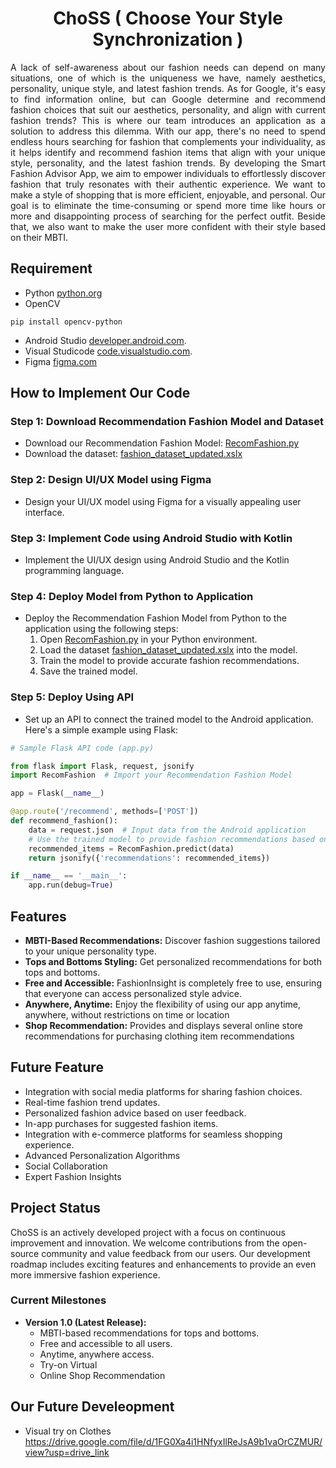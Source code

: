 <h1 align="center">
  ChoSS ( Choose Your Style Synchronization )
</h1>
<p align="justify">
A lack of self-awareness about our fashion needs can depend on many situations, one of which is the uniqueness we have, 
namely aesthetics, personality, unique style, and latest fashion trends. As for Google, it's easy to find
information online, but can Google determine and recommend fashion choices that suit our
aesthetics, personality, and align with current fashion trends? This is where our team introduces an
application as a solution to address this dilemma. With our app, there's no need to spend endless
hours searching for fashion that complements your individuality, as it helps identify and recommend
fashion items that align with your unique style, personality, and the latest fashion trends. By
developing the Smart Fashion Advisor App, we aim to empower individuals to effortlessly discover
fashion that truly resonates with their authentic experience. We want to make a style of shopping that
is more efficient, enjoyable, and personal. Our goal is to eliminate the time-consuming or spend more
time like hours or more and disappointing process of searching for the perfect outfit. Beside that, we also
want to make the user more confident with their style based on their MBTI.
</p>

## Requirement

- Python [python.org](https://www.python.org/downloads/)
- OpenCV
```
pip install opencv-python
``` 
- Android Studio [developer.android.com](https://developer.android.com/studio).
- Visual Studicode [code.visualstudio.com](https://code.visualstudio.com/download).
- Figma [figma.com](https://www.figma.com/)

## How to Implement Our Code

### Step 1: Download Recommendation Fashion Model and Dataset

- Download our Recommendation Fashion Model: [RecomFashion.py](https://github.com/nasywaagra/Choss-App/blob/master/Machine%20Learning/RecomFashion.py)
- Download the dataset: [fashion_dataset_updated.xslx](https://github.com/nasywaagra/Choss-App/blob/master/Machine%20Learning/fashion_dataset_updated.xlsx)

### Step 2: Design UI/UX Model using Figma

- Design your UI/UX model using Figma for a visually appealing user interface.

### Step 3: Implement Code using Android Studio with Kotlin

- Implement the UI/UX design using Android Studio and the Kotlin programming language.

### Step 4: Deploy Model from Python to Application

- Deploy the Recommendation Fashion Model from Python to the application using the following steps:
  1. Open [RecomFashion.py](https://github.com/nasywaagra/Choss-App/blob/master/Machine%20Learning/RecomFashion.py) in your Python environment.
  2. Load the dataset [fashion_dataset_updated.xslx](https://github.com/nasywaagra/Choss-App/blob/master/Machine%20Learning/fashion_dataset_updated.xlsx) into the model.
  3. Train the model to provide accurate fashion recommendations.
  4. Save the trained model.

### Step 5: Deploy Using API

- Set up an API to connect the trained model to the Android application. Here's a simple example using Flask:

```python
# Sample Flask API code (app.py)

from flask import Flask, request, jsonify
import RecomFashion  # Import your Recommendation Fashion Model

app = Flask(__name__)

@app.route('/recommend', methods=['POST'])
def recommend_fashion():
    data = request.json  # Input data from the Android application
    # Use the trained model to provide fashion recommendations based on input data
    recommended_items = RecomFashion.predict(data)
    return jsonify({'recommendations': recommended_items})

if __name__ == '__main__':
    app.run(debug=True)
```

## Features

- **MBTI-Based Recommendations:** Discover fashion suggestions tailored to your unique personality type.
- **Tops and Bottoms Styling:** Get personalized recommendations for both tops and bottoms.
- **Free and Accessible:** FashionInsight is completely free to use, ensuring that everyone can access personalized style advice.
- **Anywhere, Anytime:** Enjoy the flexibility of using our app anytime, anywhere, without restrictions on time or location
- **Shop Recommendation:** Provides and displays several online store recommendations for purchasing clothing item recommendations

## Future Feature

- Integration with social media platforms for sharing fashion choices.
- Real-time fashion trend updates.
- Personalized fashion advice based on user feedback.
- In-app purchases for suggested fashion items.
- Integration with e-commerce platforms for seamless shopping experience.
- Advanced Personalization Algorithms
- Social Collaboration
- Expert Fashion Insights
  

## Project Status

ChoSS is an actively developed project with a focus on continuous improvement and innovation. We welcome contributions from the open-source community and value feedback from our users. Our development roadmap includes exciting features and enhancements to provide an even more immersive fashion experience.

### Current Milestones

- **Version 1.0 (Latest Release):**
  - MBTI-based recommendations for tops and bottoms.
  - Free and accessible to all users.
  - Anytime, anywhere access.
  - Try-on Virtual
  - Online Shop Recommendation
    
## Our Future Develeopment
  - Visual try on Clothes
    https://drive.google.com/file/d/1FG0Xa4i1HNfyxIlReJsA9b1vaOrCZMUR/view?usp=drive_link
